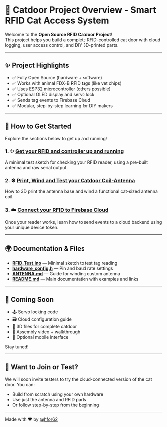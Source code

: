 # 🐾 Catdoor Project Overview - Smart RFID Cat Access System

Welcome to the **Open Source RFID Catdoor Project**!  
This project helps you build a complete RFID-controlled cat door with cloud logging, user access control, and DIY 3D-printed parts.

---

## ✨ Project Highlights

- ✅ Fully Open Source (hardware + software)
- ✅ Works with animal FDX-B RFID tags (like vet chips)
- ✅ Uses ESP32 microcontroller (others possible)
- ✅ Optional OLED display and servo lock
- ✅ Sends tag events to Firebase Cloud
- ✅ Modular, step-by-step learning for DIY makers

---

## 🔄 How to Get Started

Explore the sections below to get up and running!

### 1. ✨ [Get your RFID and controller up and running](./RFID_Test.ino)
A minimal test sketch for checking your RFID reader, using a pre-built antenna and raw serial output.

### 2. ⚙️ [Print, Wind and Test your Catdoor Coil-Antenna](./ANTENNA.md)
How to 3D print the antenna base and wind a functional cat-sized antenna coil.

### 3. ☁️ [Connect your RFID to Firebase Cloud](./README.md)
Once your reader works, learn how to send events to a cloud backend using your unique device token.

---

## 🌍 Documentation & Files

- **[RFID_Test.ino](./RFID_Test.ino)** — Minimal sketch to test tag reading  
- **[hardware_config.h](./hardware_config.h)** — Pin and baud rate settings  
- **[ANTENNA.md](./ANTENNA.md)** — Guide for winding custom antenna  
- **[README.md](./README.md)** — Main documentation with examples and links

---

## 🎉 Coming Soon

- 🕹️ Servo locking code  
- 🗃️ Cloud configuration guide  
- 🎨 3D files for complete catdoor  
- 🎥 Assembly video + walkthrough  
- 📲 Optional mobile interface

Stay tuned!

---

## 🚀 Want to Join or Test?

We will soon invite testers to try the cloud-connected version of the cat door. You can:

- Build from scratch using your own hardware  
- Use just the antenna and RFID parts  
- Or follow step-by-step from the beginning

---

Made with ❤️ by [@hfor62](https://github.com/hfor62)
